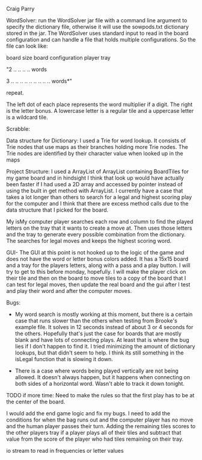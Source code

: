 Craig Parry

WordSolver: run the WordSolver jar file with a command line
argument to specify the dictionary file, otherwise it will use 
the sowpods.txt dictionary stored in the jar. The WordSolver uses
standard input to read in the board configuration and can handle a 
file that holds multiple configurations. So the file can look like: 

board size
board configuration
player tray

"2
.. ..
.. .. 
words

3
.. .. ..
.. .. ..
.. .. .. 
words*"

repeat. 

The left dot of each place represents the word multiplier if 
a digit. The right is the letter bonus. A lowercase letter is 
a regular tile and a uppercase letter is a wildcard tile. 

Scrabble: 

Data structure for Dictionary: 
I used a Trie for word lookup. It consists of Trie nodes 
that use maps as their branches holding more Trie nodes. 
The Trie nodes are identified by their character value 
when looked up in the maps


Project Structure: I used a ArrayList of ArrayList containing 
BoardTiles for my game board and in hindsight I think that look 
up would have actually been faster if I had used a 2D array 
and accessed by pointer instead of using the built in get method 
with ArrayList. I currently have a case that takes a lot longer than
others to search for a legal and highest scoring play for the computer
and I think that there are excess method calls due to the data structure 
that I picked for the board. 

My isMy computer player searches each row and column to find the 
played letters on the tray that it wants to create a move at. Then uses
those letters and the tray to generate every possible combination from 
the dictionary. The searches for legal moves and keeps the highest scoring 
word.  



GUI- The GUI at this point is not hooked up to the logic of the 
game and does not have the word or letter bonus colors added.
It has a 15x15 board and a tray for the players letters, along with 
a pass and a play button. I will try to get to this before monday,
hopefully. I will make the player click on their tile and then on the 
board to move tiles to a copy of the board that I can test for legal 
moves, then update the real board and the gui after I test and play their 
word and after the computer moves. 

Bugs: 
* My word search is mostly working at this moment, but there is a certain case 
that runs slower than the others when testing from Brooke's example file. It solves 
in 12 seconds instead of about 3 or 4 seconds for the others. Hopefully that's just 
the case for boards that are mostly blank and have lots of connecting plays. At least
that is where the bug lies if I don't happen to find it. I tried minimizing the amount of 
dictionary lookups, but that didn't seem to help. I think its still something in the isLegal
function that is slowing it down.


* There is a case where words being played vertically are not being allowed. 
It doesn't always happen, but it happens when connecting on both sides of a horizontal word. 
Wasn't able to track it down tonight. 


TODO if more time: 
Need to make the rules so that the first play has to be at the center of the board.
 
I would add the end game logic and fix my bugs. I need to add the conditions for when the 
bag runs out and the computer player has no move and the human player passes their turn. 
Adding the remaining tiles scores to the other players tray if a player plays all of their tiles 
and subtract that value from the score of the player who had tiles remaining on their tray.
 

io stream to read in frequencies or letter values


